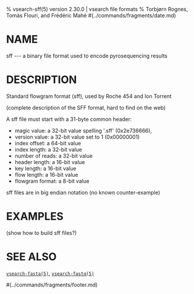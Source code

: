 % vsearch-sff(5) version 2.30.0 | vsearch file formats
% Torbjørn Rognes, Tomás Flouri, and Frédéric Mahé
#(../commands/fragments/date.md)

# NAME

sff --- a binary file format used to encode pyrosequencing results


# DESCRIPTION

Standard flowgram format (sff), used by Roche 454 and Ion Torrent

(complete description of the SFF format, hard to find on the web)

A sff file must start with a 31-byte common header:
- magic value: a 32-bit value spelling '.sff' (0x2e736666),
- version value: a 32-bit value set to 1 (0x00000001)
- index offset: a 64-bit value
- index length: a 32-bit value
- number of reads: a 32-bit value
- header length: a 16-bit value
- key length: a 16-bit value
- flow length: a 16-bit value
- flowgram format: a 8-bit value

sff files are in big endian notation (no known counter-example)


# EXAMPLES

(show how to build sff files?)


# SEE ALSO

[`vsearch-fasta(5)`](./vsearch-fasta.5.md), [`vsearch-fastq(5)`](./vsearch-fastq.5.md)


#(../commands/fragments/footer.md)
